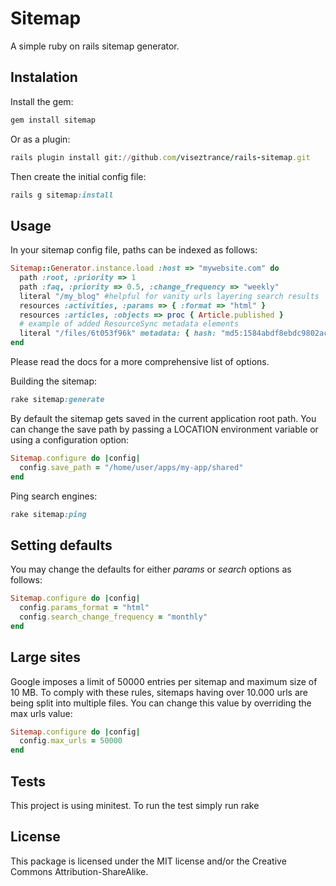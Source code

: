 # Sitemap

A simple ruby on rails sitemap generator.

## Instalation

Install the gem:

```ruby
gem install sitemap
```

Or as a plugin:

```ruby
rails plugin install git://github.com/viseztrance/rails-sitemap.git
```

Then create the initial config file:

```ruby
rails g sitemap:install
```

## Usage

In your sitemap config file, paths can be indexed as follows:

```ruby
Sitemap::Generator.instance.load :host => "mywebsite.com" do
  path :root, :priority => 1
  path :faq, :priority => 0.5, :change_frequency => "weekly"
  literal "/my_blog" #helpful for vanity urls layering search results
  resources :activities, :params => { :format => "html" }
  resources :articles, :objects => proc { Article.published }
  # example of added ResourceSync metadata elements
  literal "/files/6t053f96k" metadata: { hash: "md5:1584abdf8ebdc9802ac0c6a7402c03b6", length: "8876", type: "text/html" }
end
```

Please read the docs for a more comprehensive list of options.

Building the sitemap:

```ruby
rake sitemap:generate
```

By default the sitemap gets saved in the current application root path. You can change the save path by passing a LOCATION environment variable or using a configuration option:

```ruby
Sitemap.configure do |config|
  config.save_path = "/home/user/apps/my-app/shared"
end
```

Ping search engines:

```ruby
rake sitemap:ping
```

## Setting defaults

You may change the defaults for either *params* or *search* options as follows:

```ruby
Sitemap.configure do |config|
  config.params_format = "html"
  config.search_change_frequency = "monthly"
end
```

## Large sites

Google imposes a limit of 50000 entries per sitemap and maximum size of 10 MB. To comply with these rules,
sitemaps having over 10.000 urls are being split into multiple files. You can change this value by overriding the max urls value:

```ruby
Sitemap.configure do |config|
  config.max_urls = 50000
end
```

## Tests

This project is using minitest. To run the test simply run rake


## License

This package is licensed under the MIT license and/or the Creative
Commons Attribution-ShareAlike.

